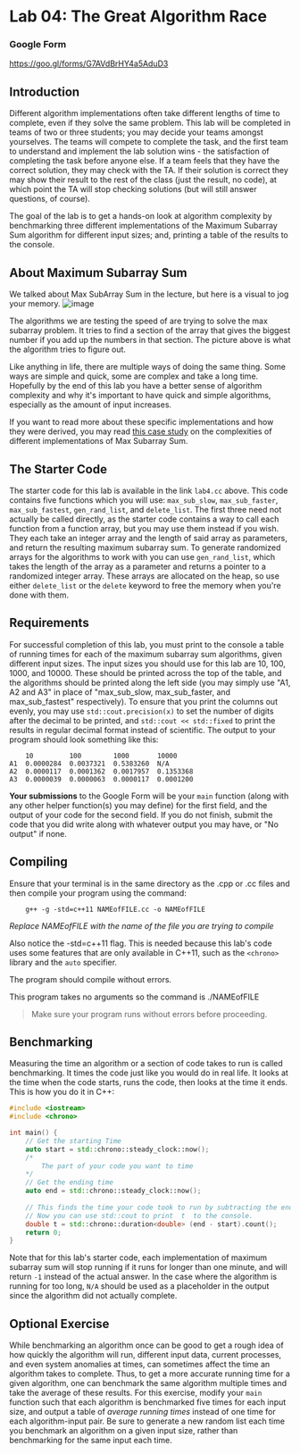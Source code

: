 # Lab 04: The Great Algorithm Race

### Google Form
https://goo.gl/forms/G7AVdBrHY4a5AduD3

## Introduction

Different algorithm implementations often take different lengths of time to complete, even if they solve the same problem. This lab will be completed in teams of two or three students; you may decide your teams amongst yourselves. The teams will compete to complete the task, and the first team to understand and implement the lab solution wins - the satisfaction of completing the task before anyone else. If a team feels that they have the correct solution, they may check with the TA. If their solution is correct they may show their result to the rest of the class (just the result, no code), at which point the TA will stop checking solutions (but will still answer questions, of course).

The goal of the lab is to get a hands-on look at algorithm complexity by benchmarking three different implementations of the Maximum Subarray Sum algorithm for different input sizes; and, printing a table of the results to the console.


## About Maximum Subarray Sum

We talked about Max SubArray Sum in the lecture, but here is a visual to jog your memory.
![image](https://www.geeksforgeeks.org/wp-content/uploads/kadane-Algorithm.png)

The algorithms we are testing the speed of are trying to solve the max subarray problem. It tries to find a section of the array that gives the biggest number if you add up the numbers in that section. The picture above is what the algorithm tries to figure out.

Like anything in life, there are multiple ways of doing the same thing. Some ways are simple and quick, some are complex and take a long time. Hopefully by the end of this lab you have a better sense of algorithm complexity and why it's important to have quick and simple algorithms, especially as the amount of input increases.

If you want to read more about these specific implementations and how they were derived, you may read [this case study](http://www.ics.uci.edu/~goodrich/teach/cs161/notes/MaxSubarray.pdf) on the complexities of different implementations of Max Subarray Sum.

## The Starter Code

The starter code for this lab is available in the link `lab4.cc` above. This code contains five functions which you will use: `max_sub_slow`, `max_sub_faster`, `max_sub_fastest`, `gen_rand_list`, and `delete_list`. The first three need not actually be called directly, as the starter code contains a way to call each function from a function array, but you may use them instead if you wish. They each take an integer array and the length of said array as parameters, and return the resulting maximum subarray sum. To generate randomized arrays for the algorithms to work with you can use `gen_rand_list`, which takes the length of the array as a parameter and returns a pointer to a randomized integer array. These arrays are allocated on the heap, so use either `delete_list` or the `delete` keyword to free the memory when you're done with them. 

## Requirements

For successful completion of this lab, you must print to the console a table of running times for each of the maximum subarray sum algorithms, given different input sizes. The input sizes you should use for this lab are 10, 100, 1000, and 10000. These should be printed across the top of the table, and the algorithms should be printed along the left side (you may simply use "A1, A2 and A3" in place of "max_sub_slow, max_sub_faster, and max_sub_fastest" respectively). To ensure that you print the columns out evenly, you may use `std::cout.precision(x)` to set the number of digits after the decimal to be printed, and `std::cout << std::fixed` to print the results in regular decimal format instead of scientific. The output to your program should look something like this:

```
    10         100        1000       10000      
A1  0.0000284  0.0037321  0.5383260  N/A
A2  0.0000117  0.0001362  0.0017957  0.1353368
A3  0.0000039  0.0000063  0.0000117  0.0001200
```

**Your submissions** to the Google Form will be your `main` function (along with any other helper function(s) you may define) for the first field, and the output of your code for the second field. If you do not finish, submit the code that you did write along with whatever output you may have, or "No output" if none.

## Compiling

Ensure that your terminal is in the same directory as the .cpp or .cc files and then compile your program using the command:   

        g++ -g -std=c++11 NAMEofFILE.cc -o NAMEofFILE

*Replace NAMEofFILE with the name of the file you are trying to compile* 

Also notice the -std=c++11 flag. This is needed because this lab's code uses some features that are only available in C++11, such as the `<chrono>` library and the `auto` specifier.
 
The program should compile without errors.

This program takes no arguments so the command is ./NAMEofFILE

> Make sure your program runs without errors before proceeding.

## Benchmarking

Measuring the time an algorithm or a section of code takes to run is called benchmarking. It times the code just like you would do in real life. It looks at the time when the code starts, runs the code, then looks at the time it ends. This is how you do it in C++:

```C++
#include <iostream>
#include <chrono>

int main() {
    // Get the starting Time
    auto start = std::chrono::steady_clock::now();
    /*
        The part of your code you want to time
    */
    // Get the ending time
    auto end = std::chrono::steady_clock::now();
    
    // This finds the time your code took to run by subtracting the end and start times. It assigns it to the variable  t  as a double
    // Now you can use std::cout to print  t  to the console.
    double t = std::chrono::duration<double> (end - start).count();
    return 0;
}
```

Note that for this lab's starter code, each implementation of maximum subarray sum will stop running if it runs for longer than one minute, and will return `-1` instead of the actual answer. In the case where the algorithm is running for too long, `N/A` should be used as a placeholder in the output since the algorithm did not actually complete.

## Optional Exercise

While benchmarking an algorithm once can be good to get a rough idea of how quickly the algorithm will run, different input data, current processes, and even system anomalies at times, can sometimes affect the time an algorithm takes to complete. Thus, to get a more accurate running time for a given algorithm, one can benchmark the same algorithm multiple times and take the average of these results. For this exercise, modify your `main` function such that each algorithm is benchmarked five times for each input size, and output a table of *average running times* instead of one time for each algorithm-input pair. Be sure to generate a new random list each time you benchmark an algorithm on a given input size, rather than benchmarking for the same input each time.
